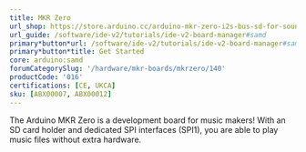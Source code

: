 ```yaml
---
title: MKR Zero
url_shop: https://store.arduino.cc/arduino-mkr-zero-i2s-bus-sd-for-sound-music-digital-audio-data
url_guide: /software/ide-v2/tutorials/ide-v2-board-manager#samd
primary*button*url: /software/ide-v2/tutorials/ide-v2-board-manager#samd
primary*button*title: Get Started
core: arduino:samd
forumCategorySlug: '/hardware/mkr-boards/mkrzero/140'
productCode: '016'
certifications: [CE, UKCA]
sku: [ABX00007, ABX00012]
---
```


The Arduino MKR Zero is a development board for music makers! With an SD card holder and dedicated SPI interfaces (SPI1), you are able to play music files without extra hardware.